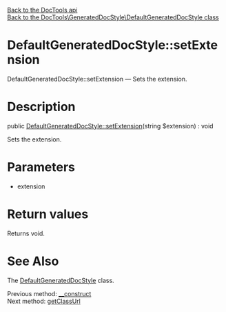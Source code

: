 [Back to the DocTools api](https://github.com/lingtalfi/DocTools/blob/master/doc/api/DocTools.md)<br>
[Back to the DocTools\GeneratedDocStyle\DefaultGeneratedDocStyle class](https://github.com/lingtalfi/DocTools/blob/master/doc/api/DocTools/GeneratedDocStyle/DefaultGeneratedDocStyle.md)


DefaultGeneratedDocStyle::setExtension
================



DefaultGeneratedDocStyle::setExtension — Sets the extension.




Description
================


public [DefaultGeneratedDocStyle::setExtension](https://github.com/lingtalfi/DocTools/blob/master/doc/api/DocTools/GeneratedDocStyle/DefaultGeneratedDocStyle/setExtension.md)(string $extension) : void




Sets the extension.




Parameters
================


- extension

    


Return values
================

Returns void.







See Also
================

The [DefaultGeneratedDocStyle](https://github.com/lingtalfi/DocTools/blob/master/doc/api/DocTools/GeneratedDocStyle/DefaultGeneratedDocStyle.md) class.

Previous method: [__construct](https://github.com/lingtalfi/DocTools/blob/master/doc/api/DocTools/GeneratedDocStyle/DefaultGeneratedDocStyle/__construct.md)<br>Next method: [getClassUrl](https://github.com/lingtalfi/DocTools/blob/master/doc/api/DocTools/GeneratedDocStyle/DefaultGeneratedDocStyle/getClassUrl.md)<br>

